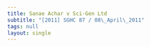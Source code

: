 ```yaml
---
title: Sanae Achar v Sci-Gen Ltd
subtitle: "[2011] SGHC 87 / 08\_April\_2011"
tags: null
layout: single
---
```



